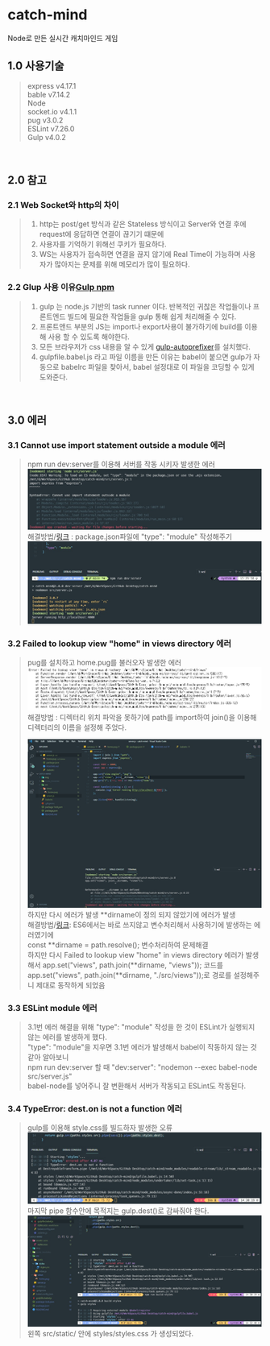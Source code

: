 # catch-mind

Node로 만든 실시간 캐치마인드 게임

## 1.0 사용기술

> express v4.17.1  
> bable v7.14.2  
> Node  
> socket.io v4.1.1  
> pug v3.0.2  
> ESLint v7.26.0  
> Gulp v4.0.2

<br>

## 2.0 참고

### 2.1 Web Socket와 http의 차이

> 1. http는 post/get 방식과 같은 Stateless 방식이고 Server와 연결 후에 request에 응답하면 연결이 끊기기 떄문에
> 2. 사용자를 기억하기 위해선 쿠키가 필요하다.
> 3. WS는 사용자가 접속하면 연결을 끊지 않기에 Real Time이 가능하며 사용자가 많아지는 문제를 위해 메모리가 많이 필요하다.

### 2.2 Glup 사용 이유[Gulp npm](https://www.npmjs.com/package/gulp)

> 1. gulp 는 node.js 기반의 task runner 이다. 반복적인 귀찮은 작업들이나 프론트엔드 빌드에 필요한 작업들을 gulp 통해 쉽게 처리해줄 수 있다.
> 2. 프론트앤드 부분의 JS는 import나 export사용이 불가하기에 build를 이용해 사용 할 수 있도록 해야한다.
> 3. 모든 브라우저가 css 내용을 알 수 있게 [gulp-autoprefixer](https://www.npmjs.com/package/gulp-autoprefixer)를 설치했다.
> 4. gulpfile.babel.js 라고 파일 이름을 만든 이유는 babel이 붙으면 gulp가 자동으로 babelrc 파일을 찾아서, babel 설정대로 이 파일을 코딩할 수 있게 도와준다.

<br>

## 3.0 에러

### 3.1 Cannot use import statement outside a module 에러

> npm run dev:server를 이용해 서버를 작동 시키자 발생한 에러  
> ![img](./img/error_01.jpg)  
> 해결방법/[링크](https://takeknowledge.netlify.app/bugfix/cannot-use-import-statement-outside-a-module/) : package.json파일에 "type": "module" 작성해주기  
> ![img](./img/error_01_result.jpg)

### 3.2 Failed to lookup view "home" in views directory 에러

> pug를 설치하고 home.pug를 불러오자 발생한 에러  
> ![img](./img/error_02.jpg)  
> 해결방법 : 디렉터리 위치 파악을 못하기에 path를 import하여 join()을 이용해 디렉터리의 이름을 설정해 주었다.
>
> ![img](./img/error_02-1.jpg)  
> 하지만 다시 에러가 발생 **dirname이 정의 되지 않았기에 에러가 발생  
> 해결방법/[링크](https://codenbike.tistory.com/221): ES6에서는 바로 쓰지않고 변수처리해서 사용하기에 발생하는 에러였기에  
> const **dirname = path.resolve(); 변수처리하여 문제해결  
> 하지만 다시 Failed to lookup view "home" in views directory 에러가 발생해서
> app.set("views", path.join(**dirname, "views")); 코드를  
> app.set("views", path.join(**dirname, "./src/views"));로 경로를 설정해주니 제대로 동작하게 되었음

### 3.3 ESLint module 에러

> 3.1번 에러 해결을 위해 "type": "module" 작성을 한 것이 ESLint가 실행되지 않는 에러를 발생하게 했다.  
> "type": "module"을 지우면 3.1번 에러가 발생해서 babel이 작동하지 않는 것 같아 알아보니  
> npm run dev:server 할 때 "dev:server": "nodemon --exec babel-node src/server.js"  
> babel-node를 넣어주니 잘 변환해서 서버가 작동되고 ESLint도 작동된다.

### 3.4 TypeError: dest.on is not a function 에러

> gulp를 이용해 style.css를 빌드하자 발생한 오류  
> ![img](./img/error_03.jpg)  
> 마지막 pipe 함수안에 목적지는 gulp.dest()로 감싸줘야 한다.  
> ![img](./img/error_03-1.jpg)  
> 왼쪽 src/static/ 안에 styles/styles.css 가 생성되었다.
